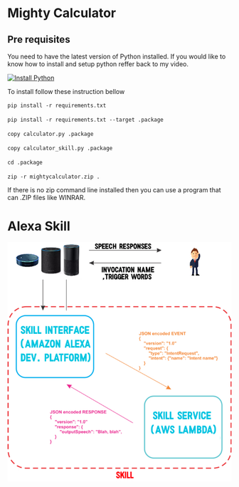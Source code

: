 # Mighty Calculator

## Pre requisites
You need to have the latest version of Python installed. If you would like to know how to install and setup python reffer back to my video.

[![Install Python](https://img.youtube.com/vi/GeDb_8GQTT8/0.jpg)](https://www.youtube.com/watch?v=GeDb_8GQTT8)

To install follow these instruction bellow
```shell script
pip install -r requirements.txt

pip install -r requirements.txt --target .package

copy calculator.py .package

copy calculator_skill.py .package

cd .package

zip -r mightycalculator.zip .

```
If there is no zip command line installed then you can use a program that can .ZIP files like WINRAR.

# Alexa Skill

[![Skill Flow](alexa_flow.jpg)](alexa_flow.jpg)
